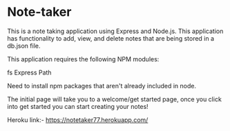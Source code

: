 # Note-taker

This is a note taking application using Express and Node.js. This application has functionality to add, view, and delete notes that are being stored in a db.json file.

This application requires the following NPM modules:

fs
Express
Path


Need to install npm packages that aren't already included in node.

The initial page will take you to a welcome/get started page, once you click into get started you can start creating your notes!

Heroku link:-
https://notetaker77.herokuapp.com/
 
